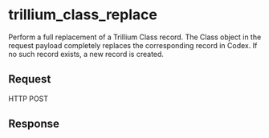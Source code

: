 # trillium_class_replace
Perform a full replacement of a Trillium Class record. 
The Class object in the request payload completely replaces the corresponding record in Codex. 
If no such record exists, a new record is created.

## Request
HTTP POST

## Response

